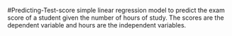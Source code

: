 #Predicting-Test-score
simple linear regression model to predict the exam score of a student given the number of hours of study. The scores are the dependent variable and hours are the independent variables.

